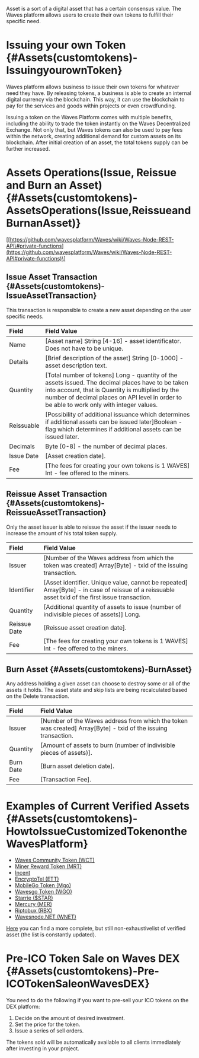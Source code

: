 Asset is a sort of a digital asset that has a certain consensus value. The Waves platform allows users to create their own tokens to fulfill their specific need.

# Issuing your own Token {#Assets(customtokens)-IssuingyourownToken}

Waves platform allows business to issue their own tokens for whatever need they have. By releasing tokens, a business is able to create an internal digital currency via the blockchain. This way, it can use the blockchain to pay for the services and goods within projects or even crowdfunding.

Issuing a token on the Waves Platform comes with multiple benefits, including the ability to trade the token instantly on the Waves Decentralized Exchange. Not only that, but Waves tokens can also be used to pay fees within the network, creating additional demand for custom assets on its blockchain. After initial creation of an asset, the total tokens supply can be further increased.

# Assets Operations\(Issue, Reissue and Burn an Asset\) {#Assets(customtokens)-AssetsOperations(Issue,ReissueandBurnanAsset)}

\[[https://github.com/wavesplatform/Waves/wiki/Waves-Node-REST-API\#private-functions](https://github.com/wavesplatform/Waves/wiki/Waves-Node-REST-API#private-functions)\]

## Issue Asset Transaction {#Assets(customtokens)-IssueAssetTransaction}

This transaction is responsible to create a new asset depending on the user specific needs.

| Field | Field Value |
| :--- | :--- |
| Name | \[Asset name\] String \[4-16\] - asset identificator. Does not have to be unique. |
| Details | \[Brief description of the asset\] String \[0-1000\] - asset description text. |
| Quantity | \[Total number of tokens\] Long - quantity of the assets issued. The decimal places have to be taken into account, that is Quantity is multiplied by the number of decimal places on API level in order to be able to work only with integer values. |
| Reissuable | \[Possibility of additional issuance which determines if additional assets can be issued later\]Boolean - flag which determines if additional assets can be issued later. |
| Decimals | Byte \[0-8\] - the number of decimal places. |
| Issue Date | \[Asset creation date\]. |
| Fee | \[The fees for creating your own tokens is 1 WAVES\] Int - fee offered to the miners. |

## Reissue Asset Transaction {#Assets(customtokens)-ReissueAssetTransaction}

Only the asset issuer is able to reissue the asset if the issuer needs to increase the amount of his total token supply.

| Field | Field Value |
| :--- | :--- |
| Issuer | \[Number of the Waves address from which the token was created\] Array\[Byte\] - txid of the issuing transaction. |
| Identifier | \[Asset identifier. Unique value, cannot be repeated\] Array\[Byte\] - in case of reissue of a reissuable asset txid of the first issue transaction. |
| Quantity | \[Additional quantity of assets to issue \(number of indivisible pieces of assets\)\] Long. |
| Reissue Date | \[Reissue asset creation date\]. |
| Fee | \[The fees for creating your own tokens is 1 WAVES\] Int - fee offered to the miners. |

## Burn Asset {#Assets(customtokens)-BurnAsset}

Any address holding a given asset can choose to destroy some or all of the assets it holds. The asset state and skip lists are being recalculated based on the Delete transaction.

| Field | Field Value |
| :--- | :--- |
| Issuer | \[Number of the Waves address from which the token was created\] Array\[Byte\] - txid of the issuing transaction. |
| Quantity | \[Amount of assets to burn \(number of indivisible pieces of assets\)\]. |
| Burn Date | \[Burn asset deletion date\]. |
| Fee | \[Transaction Fee\]. |

# Examples of Current Verified Assets {#Assets(customtokens)-HowtoIssueCustomizedTokenontheWavesPlatform}

* [Waves Community Token \(WCT\)](http://www.waveswiki.org/index.php?title=Waves_Community_Token_%28WCT%29)
* [Miner Reward Token \(MRT\)](http://www.waveswiki.org/index.php?title=Miner_Reward_Token_%28MRT%29)
* [Incent](http://www.waveswiki.org/index.php?title=Incent)
* [EncryptoTel \(ETT\)](http://www.waveswiki.org/index.php?title=EncryptoTel)
* [MobileGo Token \(Mgo\)](http://www.waveswiki.org/index.php?title=MobileGo_Token)
* [Wavesgo Token \(WGO\)](http://www.waveswiki.org/index.php?title=Wavesgo_Token)
* [Starrie \($STAR\)](http://www.waveswiki.org/index.php?title=Starrie)
* [Mercury \(MER\)](http://www.waveswiki.org/index.php?title=Mercury)
* [Riptobux \(RBX\)](http://www.waveswiki.org/index.php?title=Riptobux)
* [Wavesnode.NET \(WNET\)](http://www.waveswiki.org/index.php?title=Wavesnode.NET)

[Here](http://support.wavesplatform.com/forums/2-knowledge-base/topics/8141-list-of-verified-assets/) you can find a more complete, but still non-exhaustivelist of verified asset \(the list is constantly updated\).

# Pre-ICO Token Sale on Waves DEX {#Assets(customtokens)-Pre-ICOTokenSaleonWavesDEX}

You need to do the following if you want to pre-sell your ICO tokens on the DEX platform:

1. Decide on the amount of desired investment.
2. Set the price for the token.
3. Issue a series of sell orders.

The tokens sold will be automatically available to all clients immediately after investing in your project.

